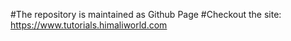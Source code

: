 
#The repository is maintained as Github Page
#Checkout the site: https://www.tutorials.himaliworld.com



